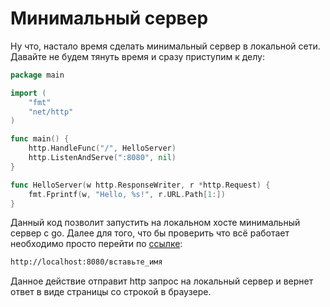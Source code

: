 # Минимальный сервер

Ну что, настало время сделать минимальный сервер в локальной сети. Давайте не будем тянуть время и сразу приступим к делу:

```go
package main

import (
    "fmt"
    "net/http"
)

func main() {
    http.HandleFunc("/", HelloServer)
    http.ListenAndServe(":8080", nil)
}

func HelloServer(w http.ResponseWriter, r *http.Request) {
    fmt.Fprintf(w, "Hello, %s!", r.URL.Path[1:])
}

```

Данный код позволит запустить на локальном хосте минимальный сервер с go. Далее для того, что бы проверить что всё работает необходимо просто перейти по [ссылке](http://localhost:8080/тут_типо_имя):

```bash
http://localhost:8080/вставьте_имя
```

Данное действие отправит http запрос на локальный сервер и вернет ответ в виде страницы со строкой в браузере.
